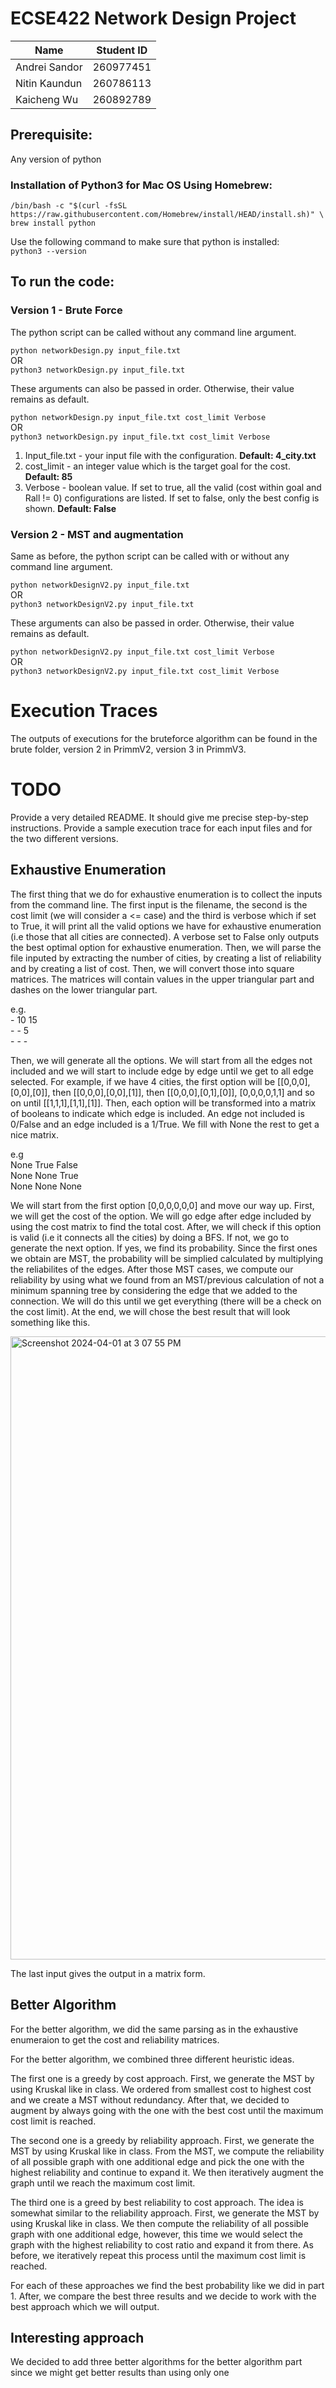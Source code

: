 # ECSE422 Network Design Project

| Name | Student ID |
|-----------------|-----------------|
| Andrei Sandor | 260977451  |
| Nitin Kaundun |  260786113 |
| Kaicheng Wu | 260892789 |


## Prerequisite:
Any version of python
### Installation of Python3 for Mac OS Using Homebrew:
`/bin/bash -c "$(curl -fsSL https://raw.githubusercontent.com/Homebrew/install/HEAD/install.sh)" \
brew install python` 
 
Use the following command to make sure that python is installed: \
`python3 --version`


## To run the code: 
### Version 1 - Brute Force 
<p>The python script can be called without any command line argument.</p>

`python networkDesign.py input_file.txt`\
OR \
`python3 networkDesign.py input_file.txt`

<p>These arguments can also be passed in order. Otherwise, their value remains as default.</p>

`python networkDesign.py input_file.txt cost_limit Verbose`\
OR \
`python3 networkDesign.py input_file.txt cost_limit Verbose`

1. Input_file.txt - your input file with the configuration. **Default: 4_city.txt**
2. cost_limit - an integer value which is the target goal for the cost. **Default: 85**
3. Verbose - boolean value. If set to true, all the valid (cost within goal and Rall != 0) configurations are listed. If set to false, only the  best config is shown. **Default: False**

### Version 2 - MST and augmentation
<p>Same as before, the python script can be called with or without any command line argument.</p>

`python networkDesignV2.py input_file.txt`\
OR \
`python3 networkDesignV2.py input_file.txt`

<p>These arguments can also be passed in order. Otherwise, their value remains as default.</p>

`python networkDesignV2.py input_file.txt cost_limit Verbose`\
OR \
`python3 networkDesignV2.py input_file.txt cost_limit Verbose`

# Execution Traces
The outputs of executions for the bruteforce algorithm can be found in the brute folder, version 2 in PrimmV2, version 3 in PrimmV3.

# TODO

Provide a very detailed README. It should give me precise step-by-step instructions.
Provide a sample execution trace for each input files and for the two different versions.

## Exhaustive Enumeration
The first thing that we do for exhaustive enumeration is to collect the inputs from the command line. The first input is the filename, the second is the cost limit (we will consider a <= case) and the third is verbose which if set to True, it will print all the valid options we have for exhaustive enumeration (i.e those that all cities are connected). A verbose set to False only outputs the best optimal option for exhaustive enumeration. Then, we will parse the file inputed by extracting the number of cities, by creating a list of reliability and by creating a list of cost. Then, we will convert those into square matrices. The matrices will contain values in the upper triangular part and dashes on the lower triangular part.

e.g. 
<br> - 10 15 
<br> -  - 5 
<br> -  -  - 

Then, we will generate all the options. We will start from all the edges not included and we will start to include edge by edge until we get to all edge selected. For example, if we have 4 cities, the first option will be [[0,0,0],[0,0],[0]], then [[0,0,0],[0,0],[1]], then [[0,0,0],[0,1],[0]], [0,0,0,0,1,1] and so on until [[1,1,1],[1,1],[1]]. Then, each option will be transformed into a matrix of booleans to indicate which edge is included. An edge not included is 0/False and an edge included is a 1/True. We fill with None the rest to get a nice matrix.

e.g 
<br> None True False
<br> None None True
<br> None None None

We will start from the first option [0,0,0,0,0,0] and move our way up. First, we will get the cost of the option. We will go edge after edge included by using the cost matrix to find the total cost. After, we will check if this option is valid (i.e it connects all the cities) by doing a BFS. If not, we go to generate the next option. If yes, we find its probability. Since the first ones we obtain are MST, the probability will be simplied calculated by multiplying the reliabilites of the edges. After those MST cases, we compute our reliability by using what we found from an MST/previous calculation of not a minimum spanning tree by considering the edge that we added to the connection. We will do this until we get everything (there will be a check on the cost limit). At the end, we will chose the best result that will look something like this.


<img width="997" alt="Screenshot 2024-04-01 at 3 07 55 PM" src="https://github.com/Kai-Cheng-WU/ECSE422/assets/97865484/2f9534b9-315d-40c9-868b-93c4ab365744">

The last input gives the output in a matrix form.

## Better Algorithm

For the better algorithm, we did the same parsing as in the exhaustive enumeraion to get the cost and reliability matrices. 

For the better algorithm, we combined three different heuristic ideas.

The first one is a greedy by cost approach. First, we generate the MST by using Kruskal like in class. We ordered from smallest cost to highest cost and we create a MST without redundancy. After that, we decided to augment by always going with the one with the best cost until the maximum cost limit is reached.

The second one is a greedy by reliability approach. First, we generate the MST by using Kruskal like in class. From the MST, we compute the reliability of all possible graph with one additional edge and pick the one with the highest reliability and continue to expand it. We then iteratively augment the graph until we reach the maximum cost limit.

The third one is a greed by best reliability to cost approach. The idea is somewhat similar to the reliability approach. First, we generate the MST by using Kruskal like in class. We then compute the reliability of all possible graph with one additional edge, however, this time we would select the graph with the highest reliability to cost ratio and expand it from there. As before, we iteratively repeat this process until the maximum cost limit is reached. 

For each of these approaches we find the best probability like we did in part 1. After, we compare the best three results and we decide to work with the best approach which we will output. 

## Interesting approach

We decided to add three better algorithms for the better algorithm part since we might get better results than using only one
